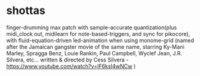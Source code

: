 # shottas
finger-drumming max patch with sample-accurate quantization(plus midi_clock out, midilearn for note-based-triggers, and sync for pikocore), with fluid-equation-driven led-animation when using monome-grid
(named after the Jamaican gangster movie of the same name, starring Ky-Mani Marley, Spragga Benz, Louie Rankin, Paul Campbell, Wyclef Jean, J.R. Silvera, etc... written & directed by Cess Silvera - https://www.youtube.com/watch?v=lF6ksI4wNCw )
